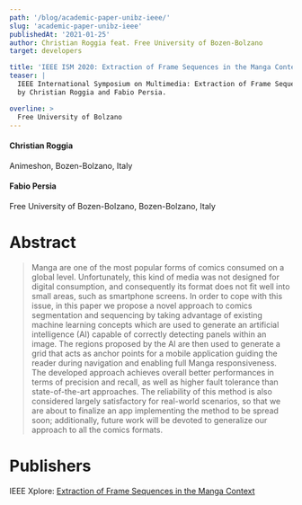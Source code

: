 ```yaml
---
path: '/blog/academic-paper-unibz-ieee/'
slug: 'academic-paper-unibz-ieee'
publishedAt: '2021-01-25'
author: Christian Roggia feat. Free University of Bozen-Bolzano
target: developers

title: 'IEEE ISM 2020: Extraction of Frame Sequences in the Manga Context'
teaser: |
  IEEE International Symposium on Multimedia: Extraction of Frame Sequences in the Manga Context
  by Christian Roggia and Fabio Persia.

overline: >
  Free University of Bolzano
---
```


#### Christian Roggia
Animeshon, Bozen-Bolzano, Italy

#### Fabio Persia
Free University of Bozen-Bolzano, Bozen-Bolzano, Italy

# Abstract

> Manga are one of the most popular forms of comics consumed on a global level. Unfortunately, this kind of media was not designed for digital consumption, and consequently its format does not fit well into small areas, such as smartphone screens. In order to cope with this issue, in this paper we propose a novel approach to comics segmentation and sequencing by taking advantage of existing machine learning concepts which are used to generate an artificial intelligence (AI) capable of correctly detecting panels within an image. The regions proposed by the AI are then used to generate a grid that acts as anchor points for a mobile application guiding the reader during navigation and enabling full Manga responsiveness. The developed approach achieves overall better performances in terms of precision and recall, as well as higher fault tolerance than state-of-the-art approaches. The reliability of this method is also considered largely satisfactory for real-world scenarios, so that we are about to finalize an app implementing the method to be spread soon; additionally, future work will be devoted to generalize our approach to all the comics formats.

# Publishers

IEEE Xplore: [Extraction of Frame Sequences in the Manga Context](https://ieeexplore.ieee.org/document/9327968)